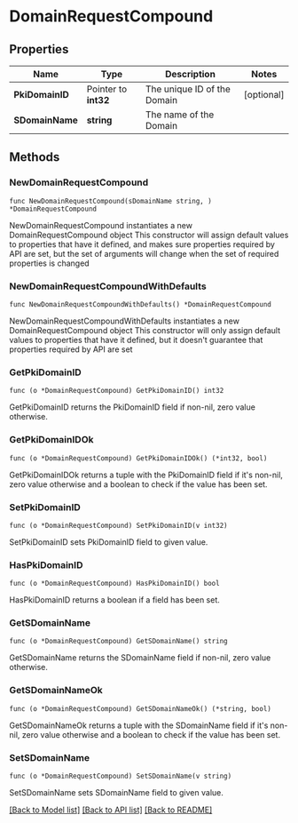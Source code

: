 # DomainRequestCompound

## Properties

Name | Type | Description | Notes
------------ | ------------- | ------------- | -------------
**PkiDomainID** | Pointer to **int32** | The unique ID of the Domain | [optional] 
**SDomainName** | **string** | The name of the Domain | 

## Methods

### NewDomainRequestCompound

`func NewDomainRequestCompound(sDomainName string, ) *DomainRequestCompound`

NewDomainRequestCompound instantiates a new DomainRequestCompound object
This constructor will assign default values to properties that have it defined,
and makes sure properties required by API are set, but the set of arguments
will change when the set of required properties is changed

### NewDomainRequestCompoundWithDefaults

`func NewDomainRequestCompoundWithDefaults() *DomainRequestCompound`

NewDomainRequestCompoundWithDefaults instantiates a new DomainRequestCompound object
This constructor will only assign default values to properties that have it defined,
but it doesn't guarantee that properties required by API are set

### GetPkiDomainID

`func (o *DomainRequestCompound) GetPkiDomainID() int32`

GetPkiDomainID returns the PkiDomainID field if non-nil, zero value otherwise.

### GetPkiDomainIDOk

`func (o *DomainRequestCompound) GetPkiDomainIDOk() (*int32, bool)`

GetPkiDomainIDOk returns a tuple with the PkiDomainID field if it's non-nil, zero value otherwise
and a boolean to check if the value has been set.

### SetPkiDomainID

`func (o *DomainRequestCompound) SetPkiDomainID(v int32)`

SetPkiDomainID sets PkiDomainID field to given value.

### HasPkiDomainID

`func (o *DomainRequestCompound) HasPkiDomainID() bool`

HasPkiDomainID returns a boolean if a field has been set.

### GetSDomainName

`func (o *DomainRequestCompound) GetSDomainName() string`

GetSDomainName returns the SDomainName field if non-nil, zero value otherwise.

### GetSDomainNameOk

`func (o *DomainRequestCompound) GetSDomainNameOk() (*string, bool)`

GetSDomainNameOk returns a tuple with the SDomainName field if it's non-nil, zero value otherwise
and a boolean to check if the value has been set.

### SetSDomainName

`func (o *DomainRequestCompound) SetSDomainName(v string)`

SetSDomainName sets SDomainName field to given value.



[[Back to Model list]](../README.md#documentation-for-models) [[Back to API list]](../README.md#documentation-for-api-endpoints) [[Back to README]](../README.md)



